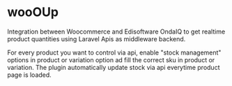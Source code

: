 # wooOUp
Integration between Woocommerce and Edisoftware OndaIQ to get realtime product quantities using Laravel Apis as middleware backend.

For every product you want to control via api, enable "stock management" options in product or variation option ad fill the correct sku in product or variation.
The plugin automatically update stock via api everytime product page is loaded.
